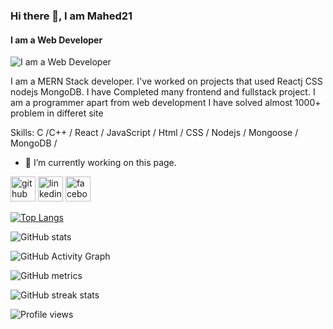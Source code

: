 ### Hi there 👋, I am Mahed21
#### I am a Web Developer
![I am a Web Developer](https://scontent.fdac116-1.fna.fbcdn.net/v/t39.30808-6/279012260_3190968971188897_8974225976105396714_n.jpg?_nc_cat=104&ccb=1-7&_nc_sid=09cbfe&_nc_eui2=AeF12GCkFdoNqHtKWBm3sqf9PsuHPZzT8mY-y4c9nNPyZvKCApL_ecDIW6gSz_cq9svCbnHTJ32tmKC9UiFWufz_&_nc_ohc=c9wlKDxYCfoAX9_fjSZ&_nc_ht=scontent.fdac116-1.fna&oh=00_AfASXBCGMeO6dzGWZuB1527efft1T3LTydliNVhJUHDSiA&oe=636D315E)

I am a MERN Stack developer. I've worked on projects that used Reactj CSS nodejs MongoDB. I have Completed many frontend and fullstack project. I am a  programmer apart from web development I have solved almost 1000+ problem in differet site

Skills:  C /C++ / React / JavaScript / Html / CSS / Nodejs / Mongoose / MongoDB /

- 🔭 I’m currently working on this page. 


[<img src='https://cdn.jsdelivr.net/npm/simple-icons@3.0.1/icons/github.svg' alt='github' height='40'>](https://github.com/Mahed21)  [<img src='https://cdn.jsdelivr.net/npm/simple-icons@3.0.1/icons/linkedin.svg' alt='linkedin' height='40'>](https://www.linkedin.com/in/mahed-chowdhury/)  [<img src='https://cdn.jsdelivr.net/npm/simple-icons@3.0.1/icons/facebook.svg' alt='facebook' height='40'>](https://www.facebook.com/mahedahmed.chy.5)  

[![Top Langs](https://github-readme-stats.vercel.app/api/top-langs/?username=Mahed21)](https://github.com/anuraghazra/github-readme-stats)

![GitHub stats](https://github-readme-stats.vercel.app/api?username=Mahed21&show_icons=true)  

![GitHub Activity Graph](https://activity-graph.herokuapp.com/graph?username=Mahed21)  

![GitHub metrics](https://metrics.lecoq.io/Mahed21)  

![GitHub streak stats](https://github-readme-streak-stats.herokuapp.com/?user=Mahed21)  

![Profile views](https://gpvc.arturio.dev/Mahed21)  
